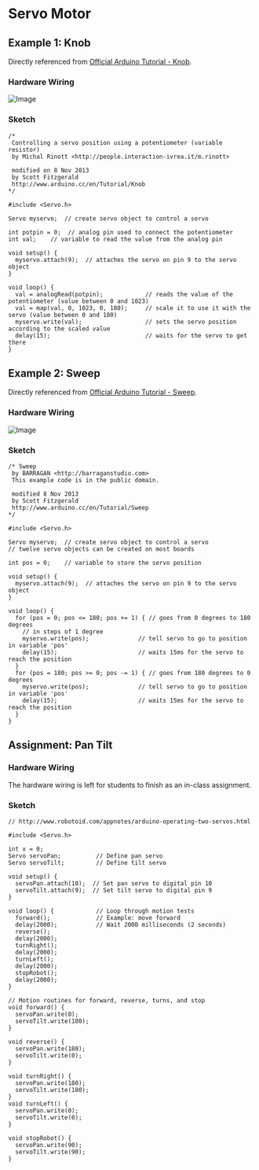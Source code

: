 # Servo Motor


## Example 1: Knob
Directly referenced from [Official Arduino Tutorial - Knob](https://www.arduino.cc/en/Tutorial/Knob).

### Hardware Wiring
![Image](../../Examples/geek-workshop/essence/04_servo_knob.jpg)

### Sketch
```
/*
 Controlling a servo position using a potentiometer (variable resistor)
 by Michal Rinott <http://people.interaction-ivrea.it/m.rinott>

 modified on 8 Nov 2013
 by Scott Fitzgerald
 http://www.arduino.cc/en/Tutorial/Knob
*/

#include <Servo.h>

Servo myservo;  // create servo object to control a servo

int potpin = 0;  // analog pin used to connect the potentiometer
int val;    // variable to read the value from the analog pin

void setup() {
  myservo.attach(9);  // attaches the servo on pin 9 to the servo object
}

void loop() {
  val = analogRead(potpin);            // reads the value of the potentiometer (value between 0 and 1023)
  val = map(val, 0, 1023, 0, 180);     // scale it to use it with the servo (value between 0 and 180)
  myservo.write(val);                  // sets the servo position according to the scaled value
  delay(15);                           // waits for the servo to get there
}
```

## Example 2: Sweep
Directly referenced from [Official Arduino Tutorial - Sweep](https://www.arduino.cc/en/Tutorial/Sweep).

### Hardware Wiring
![Image](../../Examples/geek-workshop/essence/04_servo_sweep.jpg)

### Sketch
```
/* Sweep
 by BARRAGAN <http://barraganstudio.com>
 This example code is in the public domain.

 modified 8 Nov 2013
 by Scott Fitzgerald
 http://www.arduino.cc/en/Tutorial/Sweep
*/

#include <Servo.h>

Servo myservo;  // create servo object to control a servo
// twelve servo objects can be created on most boards

int pos = 0;    // variable to store the servo position

void setup() {
  myservo.attach(9);  // attaches the servo on pin 9 to the servo object
}

void loop() {
  for (pos = 0; pos <= 180; pos += 1) { // goes from 0 degrees to 180 degrees
    // in steps of 1 degree
    myservo.write(pos);              // tell servo to go to position in variable 'pos'
    delay(15);                       // waits 15ms for the servo to reach the position
  }
  for (pos = 180; pos >= 0; pos -= 1) { // goes from 180 degrees to 0 degrees
    myservo.write(pos);              // tell servo to go to position in variable 'pos'
    delay(15);                       // waits 15ms for the servo to reach the position
  }
}
```

## Assignment: Pan Tilt
### Hardware Wiring
The hardware wiring is left for students to finish as an in-class assignment.

### Sketch
```
// http://www.robotoid.com/appnotes/arduino-operating-two-servos.html

#include <Servo.h>

int x = 0;
Servo servoPan;          // Define pan servo
Servo servoTilt;         // Define tilt servo

void setup() { 
  servoPan.attach(10);  // Set pan servo to digital pin 10
  servoTilt.attach(9);  // Set tilt servo to digital pin 9
} 

void loop() {            // Loop through motion tests
  forward();             // Example: move forward
  delay(2000);           // Wait 2000 milliseconds (2 seconds)
  reverse();
  delay(2000);
  turnRight();
  delay(2000);
  turnLeft();
  delay(2000);
  stopRobot();
  delay(2000);
}

// Motion routines for forward, reverse, turns, and stop
void forward() {
  servoPan.write(0);
  servoTilt.write(180);
}

void reverse() {
  servoPan.write(180);
  servoTilt.write(0);
}

void turnRight() {
  servoPan.write(180);
  servoTilt.write(180);
}
void turnLeft() {
  servoPan.write(0);
  servoTilt.write(0);
}

void stopRobot() {
  servoPan.write(90);
  servoTilt.write(90);
}
```
